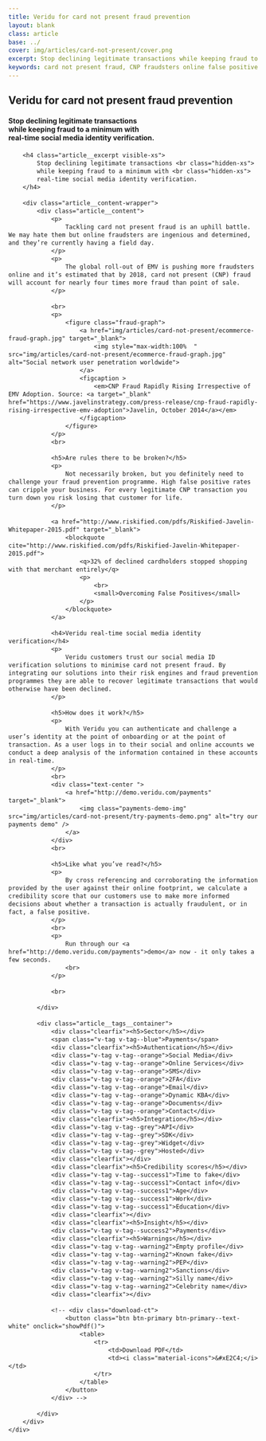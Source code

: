 ```yaml
---
title: Veridu for card not present fraud prevention
layout: blank
class: article
base: ../
cover: img/articles/card-not-present/cover.png
excerpt: Stop declining legitimate transactions while keeping fraud to a minimum with real-time social media identity verification.
keywords: card not present fraud, CNP fraudsters online false positive CNP transaction fraud prevention programmes social media ID verification
---
```

<article>
	<div class="article__body article__body--crypto-wallets">
		<div class="article__cover article__cover--card-not-present" style="background-image: url({{page.cover}})">
			<div class="article__cover__img_container">
				<div class="article__cover__img_overlay">
				</div>
			</div>
			<div class="article__call__container">
				<h1 class="article__title">
					<div>
						Veridu for card not present fraud prevention
					</div>
				</h1>
				<h4 class="article__excerpt hidden-xs">
					<div>
						Stop declining legitimate transactions <br class="hidden-xs">
						while keeping fraud to a minimum with <br class="hidden-xs">
						real-time social media identity verification.
					</div>
				</h4>
			</div>
		</div>

		<h4 class="article__excerpt visible-xs">
			Stop declining legitimate transactions <br class="hidden-xs">
			while keeping fraud to a minimum with <br class="hidden-xs">
			real-time social media identity verification.
		</h4>

		<div class="article__content-wrapper">
			<div class="article__content">
				<p>
					Tackling card not present fraud is an uphill battle. We may hate them but online fraudsters are ingenious and determined, and they’re currently having a field day.
				</p>
				<p>
					The global roll-out of EMV is pushing more fraudsters online and it’s estimated that by 2018, card not present (CNP) fraud will account for nearly four times more fraud than point of sale.
				</p>

				<br>
				<p>
					<figure class="fraud-graph">
						<a href="img/articles/card-not-present/ecommerce-fraud-graph.jpg" target="_blank">
							<img style="max-width:100%	" src="img/articles/card-not-present/ecommerce-fraud-graph.jpg" alt="Social network user penetration worldwide">
						</a>
						<figcaption >
							<em>CNP Fraud Rapidly Rising Irrespective of EMV Adoption. Source: <a target="_blank" href="https://www.javelinstrategy.com/press-release/cnp-fraud-rapidly-rising-irrespective-emv-adoption">Javelin, October 2014</a></em>
						</figcaption>
					</figure>
				</p>
				<br>

				<h5>Are rules there to be broken?</h5>
				<p>
					Not necessarily broken, but you definitely need to challenge your fraud prevention programme. High false positive rates can cripple your business. For every legitimate CNP transaction you turn down you risk losing that customer for life.
				</p>

				<a href="http://www.riskified.com/pdfs/Riskified-Javelin-Whitepaper-2015.pdf" target="_blank">
					<blockquote cite="http://www.riskified.com/pdfs/Riskified-Javelin-Whitepaper-2015.pdf">
						<q>32% of declined cardholders stopped shopping with that merchant entirely</q>
						<p>
							<br>
							<small>Overcoming False Positives</small>
						</p>
					</blockquote>
				</a>

				<h4>Veridu real-time social media identity verification</h4>
				<p>
					Veridu customers trust our social media ID verification solutions to minimise card not present fraud. By integrating our solutions into their risk engines and fraud prevention programmes they are able to recover legitimate transactions that would otherwise have been declined.
				</p>

				<h5>How does it work?</h5>
				<p>
					With Veridu you can authenticate and challenge a user’s identity at the point of onboarding or at the point of transaction. As a user logs in to their social and online accounts we conduct a deep analysis of the information contained in these accounts in real-time.
				</p>
				<br>
				<div class="text-center ">
					<a href="http://demo.veridu.com/payments" target="_blank">
						<img class="payments-demo-img" src="img/articles/card-not-present/try-payments-demo.png" alt="try our payments demo" />
					</a>
				</div>
				<br>

				<h5>Like what you’ve read?</h5>
				<p>
					By cross referencing and corroborating the information provided by the user against their online footprint, we calculate a credibility score that our customers use to make more informed decisions about whether a transaction is actually fraudulent, or in fact, a false positive.
				</p>
				<br>
				<p>
					Run through our <a href="http://demo.veridu.com/payments">demo</a> now - it only takes a few seconds.
					<br>
				</p>

				<br>

			</div>

			<div class="article__tags__container">
				<div class="clearfix"><h5>Sector</h5></div>
				<span class="v-tag v-tag--blue">Payments</span>
				<div class="clearfix"><h5>Authentication</h5></div>
		        <div class="v-tag v-tag--orange">Social Media</div>
		        <div class="v-tag v-tag--orange">Online Services</div>
		        <div class="v-tag v-tag--orange">SMS</div>
		        <div class="v-tag v-tag--orange">2FA</div>
		        <div class="v-tag v-tag--orange">Email</div>
		        <div class="v-tag v-tag--orange">Dynamic KBA</div>
		        <div class="v-tag v-tag--orange">Documents</div>
		        <div class="v-tag v-tag--orange">Contact</div>
		        <div class="clearfix"><h5>Integration</h5></div>
		        <div class="v-tag v-tag--grey">API</div>
		        <div class="v-tag v-tag--grey">SDK</div>
		        <div class="v-tag v-tag--grey">Widget</div>
		        <div class="v-tag v-tag--grey">Hosted</div>
		        <div class="clearfix"></div>
		        <div class="clearfix"><h5>Credibility scores</h5></div>
		        <div class="v-tag v-tag--success1">Time to fake</div>
		        <div class="v-tag v-tag--success1">Contact info</div>
		        <div class="v-tag v-tag--success1">Age</div>
		        <div class="v-tag v-tag--success1">Work</div>
		        <div class="v-tag v-tag--success1">Education</div>
		        <div class="clearfix"></div>
		        <div class="clearfix"><h5>Insight</h5></div>
		        <div class="v-tag v-tag--success2">Payments</div>
		        <div class="clearfix"><h5>Warnings</h5></div>
		        <div class="v-tag v-tag--warning2">Empty profile</div>
		        <div class="v-tag v-tag--warning2">Known fake</div>
		        <div class="v-tag v-tag--warning2">PEP</div>
		        <div class="v-tag v-tag--warning2">Sanctions</div>
		        <div class="v-tag v-tag--warning2">Silly name</div>
		        <div class="v-tag v-tag--warning2">Celebrity name</div>
				<div class="clearfix"></div>

				<!-- <div class="download-ct">
					<button class="btn btn-primary btn-primary--text-white" onclick="showPdf()">
						<table>
							<tr>
								<td>Download PDF</td>
								<td><i class="material-icons">&#xE2C4;</i></td>
							</tr>
						</table>
					</button>
				</div> -->

			</div>
		</div>
	</div>
</article>

<script type="text/javascript">

	function showPdf() {

		if (typeof(_dcq) !== 'undefined') {
			_dcq.push(
				[
					"track",
					"Opened Veridu for the Sharing Economy Article PDF - Download Button",
					{
						value: 2000
					}
				]
			);
		}

		window.open('resources/veridu-for-the-sharing-economy.pdf');

	}
	function load () {

		angular
			.module('app')
			.controller('SolutionsCtrl', SolutionsCtrl);

		var $window = $(window);
		var $cover = $('.article__cover');

		SolutionsCtrl.$inject = [];
		function SolutionsCtrl () {
			var vm = this;

			vm.sectorsTabs = { active : 'payments' };
			vm.partnersTabs = { active : 'payfriendz' };
		}
		var mbHelper =  $('#mobile-indicator');

		function getMinHeight() {
			var h = mbHelper.is(':visible') ? $window.height() * 2/3 : Math.max(($window.height() * 2/3), 600);
			console.warn(h);
			return h;
		}
		$cover.css('height', getMinHeight());

		$window.resize(function() {
			$cover.css('height', getMinHeight());
		});

	}

	document.addEventListener('DOMContentLoaded', load);

</script>
